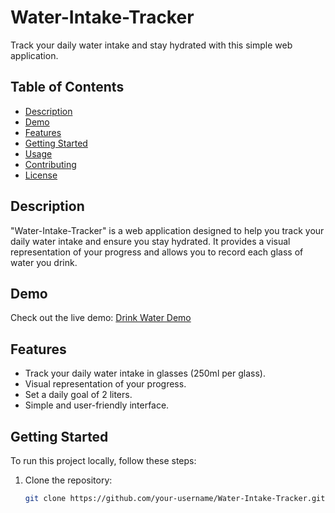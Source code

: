 # Water-Intake-Tracker


Track your daily water intake and stay hydrated with this simple web application.

## Table of Contents
- [Description](#description)
- [Demo](#demo)
- [Features](#features)
- [Getting Started](#getting-started)
- [Usage](#usage)
- [Contributing](#contributing)
- [License](#license)

## Description

"Water-Intake-Tracker" is a web application designed to help you track your daily water intake and ensure you stay hydrated. It provides a visual representation of your progress and allows you to record each glass of water you drink.

## Demo

Check out the live demo: [Drink Water Demo](https://water-intake-tracker-eight.vercel.app/)

## Features

- Track your daily water intake in glasses (250ml per glass).
- Visual representation of your progress.
- Set a daily goal of 2 liters.
- Simple and user-friendly interface.

## Getting Started

To run this project locally, follow these steps:

1. Clone the repository:
   ```bash
   git clone https://github.com/your-username/Water-Intake-Tracker.git
